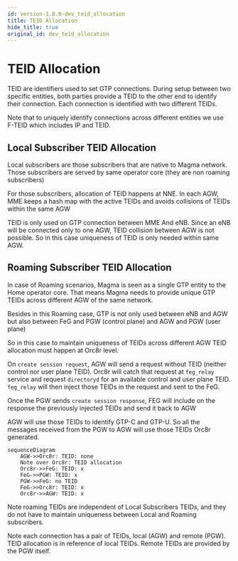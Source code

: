 ```yaml
---
id: version-1.8.0-dev_teid_allocation
title: TEID Allocation
hide_title: true
original_id: dev_teid_allocation
---
```


# TEID Allocation

TEID are identifiers used to set GTP connections. During setup between two
specific entities, both parties provide a TEID to the other end to identify
their connection. Each connection is identified with two different TEIDs.

Note that to uniquely identify connections across different entities we use
F-TEID which includes IP and TEID.

## Local Subscriber TEID Allocation

Local subscribers are those subscribers that are native to Magma network.
Those subscribers are served by same operator core (they are non
roaming subscribers)

For those subscribers, allocation of TEID happens
at NNE. In each AGW, MME keeps a hash map with the active
TEIDs and avoids collisions of TEIDs within the same AGW

TEID is only used on GTP connection between MME And eNB. Since an eNB will
be connected only to one AGW, TEID collision between AGW is not possible.
So in this case uniqueness of TEID is only needed within same AGW.

## Roaming Subscriber TEID Allocation

In case of Roaming scenarios, Magma is seen as a single GTP entity to the
Home operator core. That means Magma needs to provide unique GTP TEIDs across
different AGW of the same network.

Besides in this Roaming case, GTP is not only used between eNB and AGW but
also between FeG and PGW (control plane) and AGW and PGW (user plane)

So in this case to maintain uniqueness of TEIDs across different AGW TEID
allocation must happen at Orc8r level.

On `create session request`, AGW will send a request
without TEID (neither control nor user plane TEID). Orc8r will catch that
request at `feg_relay` service and request `directoryd` for an available
control and user plane TEID. `feg_relay` will then inject those TEIDs in
the request and sent to the FeG.

Once the PGW sends `create session response`, FEG will include on the response
the previously injected TEIDs and send it back to AGW

AGW will use those TEIDs to identify GTP-C and GTP-U. So all the messages
received from the PGW to AGW will use those TEIDs Orc8r generated.

```mermaid
sequenceDiagram
    AGW->>Orc8r: TEID: none
    Note over Orc8r: TEID allocation
    Orc8r->>FeG: TEID: x
    FeG->>PGW: TEID: x
    PGW->>FeG: no TEID
    FeG->>Orc8r: TEID: x
    Orc8r->>AGW: TEID: x
```

Note roaming TEIDs are independent of Local Subscribers TEIDs, and they do not
have to maintain uniqueness between Local and Roaming subscribers.

Note each connection has a pair of TEIDs, local (AGW) and remote (PGW). TEID
allocation is in reference of local TEIDs. Remote TEIDs are provided by
the PGW itself.
